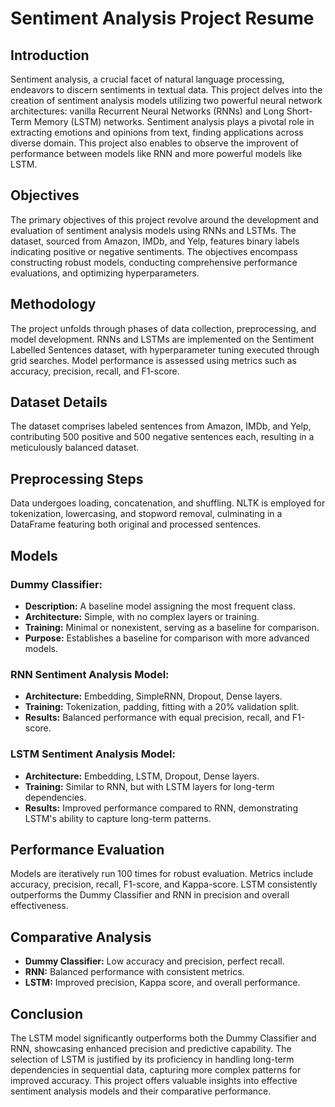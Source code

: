 # Sentiment Analysis Project Resume

## Introduction

Sentiment analysis, a crucial facet of natural language processing, endeavors to discern sentiments in textual data. This project delves into the creation of sentiment analysis models utilizing two powerful neural network architectures: vanilla Recurrent Neural Networks (RNNs) and Long Short-Term Memory (LSTM) networks. Sentiment analysis plays a pivotal role in extracting emotions and opinions from text, finding applications across diverse domain. This project also enables to observe the improvent of performance between models like RNN and more powerful models like LSTM. 

## Objectives

The primary objectives of this project revolve around the development and evaluation of sentiment analysis models using RNNs and LSTMs. The dataset, sourced from Amazon, IMDb, and Yelp, features binary labels indicating positive or negative sentiments. The objectives encompass constructing robust models, conducting comprehensive performance evaluations, and optimizing hyperparameters.

## Methodology

The project unfolds through phases of data collection, preprocessing, and model development. RNNs and LSTMs are implemented on the Sentiment Labelled Sentences dataset, with hyperparameter tuning executed through grid searches. Model performance is assessed using metrics such as accuracy, precision, recall, and F1-score.

## Dataset Details

The dataset comprises labeled sentences from Amazon, IMDb, and Yelp, contributing 500 positive and 500 negative sentences each, resulting in a meticulously balanced dataset.

## Preprocessing Steps

Data undergoes loading, concatenation, and shuffling. NLTK is employed for tokenization, lowercasing, and stopword removal, culminating in a DataFrame featuring both original and processed sentences.

## Models

### Dummy Classifier:

- **Description:** A baseline model assigning the most frequent class.
- **Architecture:** Simple, with no complex layers or training.
- **Training:** Minimal or nonexistent, serving as a baseline for comparison.
- **Purpose:** Establishes a baseline for comparison with more advanced models.

### RNN Sentiment Analysis Model:

- **Architecture:** Embedding, SimpleRNN, Dropout, Dense layers.
- **Training:** Tokenization, padding, fitting with a 20% validation split.
- **Results:** Balanced performance with equal precision, recall, and F1-score.

### LSTM Sentiment Analysis Model:

- **Architecture:** Embedding, LSTM, Dropout, Dense layers.
- **Training:** Similar to RNN, but with LSTM layers for long-term dependencies.
- **Results:** Improved performance compared to RNN, demonstrating LSTM's ability to capture long-term patterns.

## Performance Evaluation

Models are iteratively run 100 times for robust evaluation. Metrics include accuracy, precision, recall, F1-score, and Kappa-score. LSTM consistently outperforms the Dummy Classifier and RNN in precision and overall effectiveness.

## Comparative Analysis

- **Dummy Classifier:** Low accuracy and precision, perfect recall.
- **RNN:** Balanced performance with consistent metrics.
- **LSTM:** Improved precision, Kappa score, and overall performance.

## Conclusion

The LSTM model significantly outperforms both the Dummy Classifier and RNN, showcasing enhanced precision and predictive capability. The selection of LSTM is justified by its proficiency in handling long-term dependencies in sequential data, capturing more complex patterns for improved accuracy. This project offers valuable insights into effective sentiment analysis models and their comparative performance.
